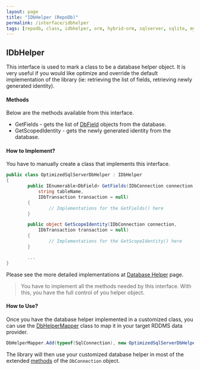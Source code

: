 ```yaml
---
layout: page
title: "IDbHelper (RepoDb)"
permalink: /interface/idbhelper
tags: [repodb, class, idbhelper, orm, hybrid-orm, sqlserver, sqlite, mysql, postgresql]
---
```


## IDbHelper

This interface is used to mark a class to be a database helper object. It is very useful if you would like optimize and override the default implementation of the library (ie: retrieving the list of fields, retrieving newly generated identity).

#### Methods

Below are the methods available from this interface.

- GetFields - gets the list of [DbField](/class/dbfield) objects from the database.
- GetScopedIdentity - gets the newly generated identity from the database.

#### How to Implement?

You have to manually create a class that implements this interface.

```csharp
public class OptimizedSqlServerDbHelper : IDbHelper
{
        public IEnumerable<DbField> GetFields(IDbConnection connection,
            string tableName,
            IDbTransaction transaction = null)
        {
                // Implementations for the GetFields() here
        }

        public object GetScopeIdentity(IDbConnection connection,
            IDbTransaction transaction = null)
        {
                // Implementations for the GetScopeIdentity() here
        }

        ...
}
```

Please see the more detailed implementations at [Database Helper](/extensibility/databasehelper) page.

> You have to implement all the methods needed by this interface. With this, you have the full control of you helper object.

#### How to Use?

Once you have the database helper implemented in a customized class, you can use the [DbHelperMapper](/mapper/dbhelpermapper) class to map it in your target RDDMS data provider.

```csharp
DbHelperMapper.Add(typeof(SqlConnection), new OptimizedSqlServerDbHelper(), true);
```

The library will then use your customized database helper in most of the extended [methods](/docs#methods) of the `DbConnection` object.